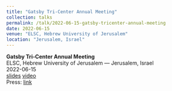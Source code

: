 ```yaml
---
title: "Gatsby Tri‑Center Annual Meeting"
collection: talks
permalink: /talk/2022-06-15-gatsby-tricenter-annual-meeting
date: 2022-06-15
venue: "ELSC, Hebrew University of Jerusalem"
location: "Jerusalem, Israel"
---
```


**Gatsby Tri‑Center Annual Meeting**  
ELSC, Hebrew University of Jerusalem — Jerusalem, Israel  
2022-06-15  
[slides]() [video]()  
Press: [link]()  
